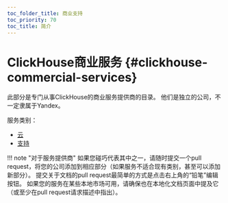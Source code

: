 ```yaml
---
toc_folder_title: 商业支持
toc_priority: 70
toc_title: 简介
---
```


# ClickHouse商业服务 {#clickhouse-commercial-services}

此部分是专门从事ClickHouse的商业服务提供商的目录。 他们是独立的公司，不一定隶属于Yandex。

服务类别：

-	[云](../commercial/cloud.md)
-	[支持](../commercial/support.md)

!!! note "对于服务提供商"
    如果您碰巧代表其中之一，请随时提交一个pull request，将您的公司添加到相应部分（如果服务不适合现有类别，甚至可以添加新部分）。 提交关于文档的pull request最简单的方式是点击右上角的“铅笔”编辑按钮。 如果您的服务在某些本地市场可用，请确保也在本地化文档页面中提及它（或至少在pull request请求描述中指出）。
